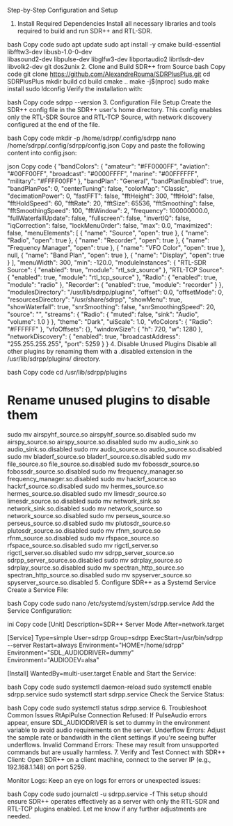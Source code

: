 Step-by-Step Configuration and Setup
1. Install Required Dependencies
Install all necessary libraries and tools required to build and run SDR++ and RTL-SDR.

bash
Copy code
sudo apt update
sudo apt install -y cmake build-essential libfftw3-dev libusb-1.0-0-dev \
libasound2-dev libpulse-dev libglfw3-dev libportaudio2 librtlsdr-dev \
libvolk2-dev git dos2unix
2. Clone and Build SDR++ from Source
bash
Copy code
git clone https://github.com/AlexandreRouma/SDRPlusPlus.git
cd SDRPlusPlus
mkdir build
cd build
cmake ..
make -j$(nproc)
sudo make install
sudo ldconfig
Verify the installation with:

bash
Copy code
sdrpp --version
3. Configuration File Setup
Create the SDR++ config file in the SDR++ user's home directory. This config enables only the RTL-SDR Source and RTL-TCP Source, with network discovery configured at the end of the file.

bash
Copy code
mkdir -p /home/sdrpp/.config/sdrpp
nano /home/sdrpp/.config/sdrpp/config.json
Copy and paste the following content into config.json:

json
Copy code
{
    "bandColors": {
        "amateur": "#FF0000FF",
        "aviation": "#00FF00FF",
        "broadcast": "#0000FFFF",
        "marine": "#00FFFFFF",
        "military": "#FFFF00FF"
    },
    "bandPlan": "General",
    "bandPlanEnabled": true,
    "bandPlanPos": 0,
    "centerTuning": false,
    "colorMap": "Classic",
    "decimationPower": 0,
    "fastFFT": false,
    "fftHeight": 300,
    "fftHold": false,
    "fftHoldSpeed": 60,
    "fftRate": 20,
    "fftSize": 65536,
    "fftSmoothing": false,
    "fftSmoothingSpeed": 100,
    "fftWindow": 2,
    "frequency": 100000000.0,
    "fullWaterfallUpdate": false,
    "fullscreen": false,
    "invertIQ": false,
    "iqCorrection": false,
    "lockMenuOrder": false,
    "max": 0.0,
    "maximized": false,
    "menuElements": [
        {
            "name": "Source",
            "open": true
        },
        {
            "name": "Radio",
            "open": true
        },
        {
            "name": "Recorder",
            "open": true
        },
        {
            "name": "Frequency Manager",
            "open": true
        },
        {
            "name": "VFO Color",
            "open": true
        },
        null,
        {
            "name": "Band Plan",
            "open": true
        },
        {
            "name": "Display",
            "open": true
        }
    ],
    "menuWidth": 300,
    "min": -120.0,
    "moduleInstances": {
        "RTL-SDR Source": {
            "enabled": true,
            "module": "rtl_sdr_source"
        },
        "RTL-TCP Source": {
            "enabled": true,
            "module": "rtl_tcp_source"
        },
        "Radio": {
            "enabled": true,
            "module": "radio"
        },
        "Recorder": {
            "enabled": true,
            "module": "recorder"
        }
    },
    "modulesDirectory": "/usr/lib/sdrpp/plugins",
    "offset": 0.0,
    "offsetMode": 0,
    "resourcesDirectory": "/usr/share/sdrpp",
    "showMenu": true,
    "showWaterfall": true,
    "snrSmoothing": false,
    "snrSmoothingSpeed": 20,
    "source": "",
    "streams": {
        "Radio": {
            "muted": false,
            "sink": "Audio",
            "volume": 1.0
        }
    },
    "theme": "Dark",
    "uiScale": 1.0,
    "vfoColors": {
        "Radio": "#FFFFFF"
    },
    "vfoOffsets": {},
    "windowSize": {
        "h": 720,
        "w": 1280
    },
    "networkDiscovery": {
        "enabled": true,
        "broadcastAddress": "255.255.255.255",
        "port": 5259
    }
}
4. Disable Unused Plugins
Disable all other plugins by renaming them with a .disabled extension in the /usr/lib/sdrpp/plugins/ directory.

bash
Copy code
cd /usr/lib/sdrpp/plugins

# Rename unused plugins to disable them
sudo mv airspyhf_source.so airspyhf_source.so.disabled
sudo mv airspy_source.so airspy_source.so.disabled
sudo mv audio_sink.so audio_sink.so.disabled
sudo mv audio_source.so audio_source.so.disabled
sudo mv bladerf_source.so bladerf_source.so.disabled
sudo mv file_source.so file_source.so.disabled
sudo mv fobossdr_source.so fobossdr_source.so.disabled
sudo mv frequency_manager.so frequency_manager.so.disabled
sudo mv hackrf_source.so hackrf_source.so.disabled
sudo mv hermes_source.so hermes_source.so.disabled
sudo mv limesdr_source.so limesdr_source.so.disabled
sudo mv network_sink.so network_sink.so.disabled
sudo mv network_source.so network_source.so.disabled
sudo mv perseus_source.so perseus_source.so.disabled
sudo mv plutosdr_source.so plutosdr_source.so.disabled
sudo mv rfnm_source.so rfnm_source.so.disabled
sudo mv rfspace_source.so rfspace_source.so.disabled
sudo mv rigctl_server.so rigctl_server.so.disabled
sudo mv sdrpp_server_source.so sdrpp_server_source.so.disabled
sudo mv sdrplay_source.so sdrplay_source.so.disabled
sudo mv spectran_http_source.so spectran_http_source.so.disabled
sudo mv spyserver_source.so spyserver_source.so.disabled
5. Configure SDR++ as a Systemd Service
Create a Service File:

bash
Copy code
sudo nano /etc/systemd/system/sdrpp.service
Add the Service Configuration:

ini
Copy code
[Unit]
Description=SDR++ Server Mode
After=network.target

[Service]
Type=simple
User=sdrpp
Group=sdrpp
ExecStart=/usr/bin/sdrpp --server
Restart=always
Environment="HOME=/home/sdrpp"
Environment="SDL_AUDIODRIVER=dummy"
Environment="AUDIODEV=alsa"

[Install]
WantedBy=multi-user.target
Enable and Start the Service:

bash
Copy code
sudo systemctl daemon-reload
sudo systemctl enable sdrpp.service
sudo systemctl start sdrpp.service
Check the Service Status:

bash
Copy code
sudo systemctl status sdrpp.service
6. Troubleshoot Common Issues
RtApiPulse Connection Refused: If PulseAudio errors appear, ensure SDL_AUDIODRIVER is set to dummy in the environment variable to avoid audio requirements on the server.
Underflow Errors: Adjust the sample rate or bandwidth in the client settings if you're seeing buffer underflows.
Invalid Command Errors: These may result from unsupported commands but are usually harmless.
7. Verify and Test
Connect with SDR++ Client: Open SDR++ on a client machine, connect to the server IP (e.g., 192.168.1.148) on port 5259.

Monitor Logs: Keep an eye on logs for errors or unexpected issues:

bash
Copy code
sudo journalctl -u sdrpp.service -f
This setup should ensure SDR++ operates effectively as a server with only the RTL-SDR and RTL-TCP plugins enabled. Let me know if any further adjustments are needed.






